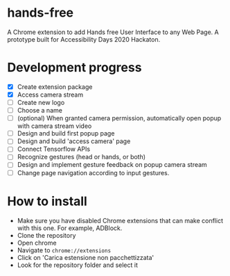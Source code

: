 # hands-free

A Chrome extension to add Hands free User Interface to any Web Page. A prototype built for Accessibility Days 2020 Hackaton.

# Development progress

- [x] Create extension package
- [x] Access camera stream
- [ ] Create new logo
- [ ] Choose a name
- [ ] (optional) When granted camera permission, automatically open popup with camera stream video
- [ ] Design and build first popup page
- [ ] Design and build 'access camera' page
- [ ] Connect Tensorflow APIs
- [ ] Recognize gestures (head or hands, or both)
- [ ] Design and implement gesture feedback on popup camera stream
- [ ] Change page navigation according to input gestures.

# How to install

- Make sure you have disabled Chrome extensions that can make conflict with this one. For example, ADBlock.
- Clone the repository
- Open chrome
- Navigate to `chrome://extensions`
- Click on 'Carica estensione non pacchettizzata'
- Look for the repository folder and select it

